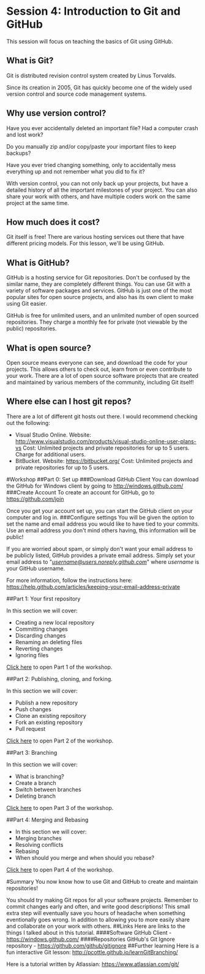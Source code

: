 Session 4: Introduction to Git and GitHub
================================================================

This session will focus on teaching the basics of Git using GitHub.

## What is Git? ##
Git is distributed revision control system created by Linus Torvalds.

Since its creation in 2005, Git has quickly become one of the widely used version control and source code management systems.
## Why use version control?
Have you ever accidentally deleted an important file? Had a computer crash and lost work?

Do you manually zip and/or copy/paste your important files to keep backups?

Have you ever tried changing something, only to accidentally mess everything up and not remember what you did to fix it?

With version control, you can not only back up your projects, but have a detailed history of all the important milestones of your project. You can also share your work with others, and have multiple coders work on the same project at the same time.
## How much does it cost?
Git itself is free! There are various hosting services out there that have different pricing models. For this lesson, we'll be using GitHub.
## What is GitHub?
GitHub is a hosting service for Git repositories. Don't be confused by the similar name, they are completely different things. You can use Git with a variety of software packages and services. GitHub is just one of the most popular sites for open source projects, and also has its own client to make using Git easier.

GitHub is free for unlimited users, and an unlimited number of open sourced repositories. They charge a monthly fee for private (not viewable by the public) repositories.
## What is open source?
Open source means everyone can see, and download the code for your projects. This allows others to check out, learn from or even contribute to your work. There are a lot of open source software projects that are created and maintained by various members of the community, including Git itself!
## Where else can I host git repos?
There are a lot of different git hosts out there. I would recommend checking out the following:
* Visual Studio Online.
  Website: <http://www.visualstudio.com/products/visual-studio-online-user-plans-vs>
  Cost: Unlimited projects and private repositories for up to 5 users. Charge for additional users.
* BitBucket.
  Website: <https://bitbucket.org/>
  Cost: Unlimited projects and private repositories for up to 5 users.

#Workshop
##Part 0: Set up
###Download GitHub Client
You can download the GitHub for Windows client by going to <http://windows.github.com/>
###Create Account
To create an account for GitHub, go to <https://github.com/join>

Once you get your account set up, you can start the GitHub client on your computer and log in.
###Configure settings
You will be given the option to set the name and email address you would like to have tied to your commits. Use an email address you don't mind others having, this information will be public!

If you are worried about spam, or simply don't want your email address to be publicly listed, GitHub provides a private email address. 
Simply set your email address to "*username@users.noreply.github.com*" where *username* is your GitHub username.

For more information, follow the instructions here: <https://help.github.com/articles/keeping-your-email-address-private>

##Part 1: Your first repository

In this section we will cover:

- Creating a new local repository
- Committing changes
- Discarding changes
- Renaming an deleting files
- Reverting changes
- Ignoring files

[Click here](/Part1/README.md "Open Part 1") to open Part 1 of the workshop.

##Part 2: Publishing, cloning, and forking.

In this section we will cover:

- Publish a new repository
- Push changes
- Clone an existing repository
- Fork an existing repository
- Pull request

[Click here](/Part2/README.md "Open Part 2") to open Part 2 of the workshop.

##Part 3: Branching

In this section we will cover:

- What is branching?
- Create a branch
- Switch between branches
- Deleting branch
 
[Click here](/Part3/README.md "Open Part 3") to open Part 3 of the workshop.

##Part 4: Merging and Rebasing

- In this section we will cover:
- Merging branches
- Resolving conflicts
- Rebasing
- When should you merge and when should you rebase?

[Click here](/Part3/README.md "Open Part 4") to open Part 4 of the workshop.

#Summary
You now know how to use Git and GitHub to create and maintain repositories!

You should try making Git repos for all your software projects. Remember to commit changes early and often, and write good descriptions! This small extra step will eventually save you hours of headache when something eventionally goes wrong. In addition to allowing you to more easily share and collaborate on your work with others.
##Links
Here are links to the things I talked about in this tutorial.
####Software
GitHub Client - <https://windows.github.com/>
####Repositories
GitHub's Git Ignore repository - <https://github.com/github/gitignore>
##Further learning
Here is a fun interactive Git lesson: <http://pcottle.github.io/learnGitBranching/>

Here is a tutorial written by Atlassian: <https://www.atlassian.com/git/>